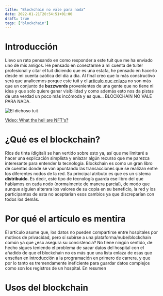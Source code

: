 ```yaml
---
title: "Blockchain no vale para nada"
date: 2022-01-21T20:54:51+01:00
draft: true
tags: ["blockchain"]
---
```


# Introducción 

Llevo un rato pensando en como responder a este tuit que me ha envíado uno de mis amigos. He pensado en conectarme a mi cuenta de tuiter profesional y citar el tuit diciendo que es una estafa, he pensado en hacerlo desde mi cuenta caótica del día a día. Al final creo que lo más constructivo será que analicemos porque este tuit y el [artículo que enlaza](https://t.co/5SIr7Gk22u) no son más que un conjunto de __buzzwords__ provenientes de una gente que no tiene ni idea y que solo quiere ganar visibilidad y como además esto nos da pistas de una verdad un poco más incómoda y es que... BLOCKCHAIN NO VALE PARA NADA.

![El dichoso tuit](/img/posts/blockchainbad/tuitbcml.webp#smaller)

[Video: What the hell are NFT's?](https://www.youtube.com/watch?v=XwMjPWOailQ)

# ¿Qué es el blockchain?

Ríos de tinta (digital) se han vertido sobre esto ya, así que me limitaré a hacer una explicación simplista y enlazar algún recurso que me parezca interesante para entender la tecnología. Blockchain es como un gran libro de cuentas donde se van apuntando las transacciones que se realizan entre los diferentes nodos de la red. Su principal atributo es que es un sistema **distribuido**. Es decir, este tipo de tecnología guarda ese libro del que hablamos en cada nodo (normalmente de manera parcial), de modo que aunque alguien alterara los valores de su copia en su beneficio, la red y los participantes de esta no aceptarían esos cambios ya que discreparían con todos los demás. 

# Por qué el artículo es mentira

El artículo asume que, los datos no pueden compartirse entre hospitales por motivos de privacidad, pero sí subirse a una plataforma/nube/blockchain común ya que ¿eso asegura su consistencia? No tiene ningún sentido, de hecho sigues teniendo el problema de sacar datos del hospital con el añadido de que el blockchain no es más que una lista enlaza de esas que enseñan en introducción a la programación en primero de carrera, y que por lo tanto es tremendamente ineficiente para guardar datos complejos como son los registros de un hospital. En resumen 

# Usos del blockchain